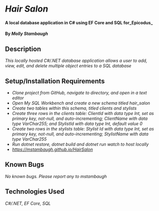 # _Hair Salon_

#### A local database application in C# using EF Core and SQL for_**Epicodus**_

#### By _**Molly Stambaugh**_

## Description

_This locally hosted C#/.NET database application allows a user to add, view, edit, and delete multiple object entries to a SQL database_

## Setup/Installation Requirements

* _Clone project from GitHub, navigate to directory, and open in a text editor_
* _Open My SQL Workbench and create a new schema titled hair_salon_
* _Create two tables within this schema, titled clients and stylists_
* _Create three rows in the clients table: ClientId with data type Int, set as primary key, not-null, and auto-incrementing; ClientName with data type VarChar255; and StylistId with data type Int, default value 0_
* _Create two rows in the stylists table: Stylist Id with data type Int, set as primary key, not-null, and auto-incrementing; StylistName with data type VarChar255_
* _Run dotnet restore, dotnet build and dotnet run watch to host locally_
* _https://mstambaugh.github.io/HairSalon_


## Known Bugs

_No known bugs. Please report any to mstambaugh_



## Technologies Used

_C#/.NET, EF Core, SQL_

### License


**_Copyright (c) 2019 Molly Stambaugh and licensed under the MIT license_**
